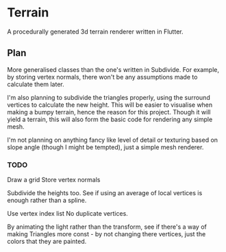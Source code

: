 # Terrain

A procedurally generated 3d terrain renderer written in Flutter.

## Plan

More generalised classes than the one's written in Subdivide. For example, by storing vertex
normals, there won't be any assumptions made to calculate them later.

I'm also planning to subdivide the triangles properly, using the surround vertices to calculate the
new height. This will be easier to visualise when making a bumpy terrain, hence the reason for this
project. Though it will yield a terrain, this will also form the basic code for rendering any simple
mesh.

I'm not planning on anything fancy like level of detail or texturing based on slope angle (though I
might be tempted), just a simple mesh renderer.

### TODO

Draw a grid Store vertex normals

Subdivide the heights too. See if using an average of local vertices is enough rather than a spline.

Use vertex index list No duplicate vertices.

By animating the light rather than the transform, see if there's a way of making Triangles more
const - by not changing there vertices, just the colors that they are painted.